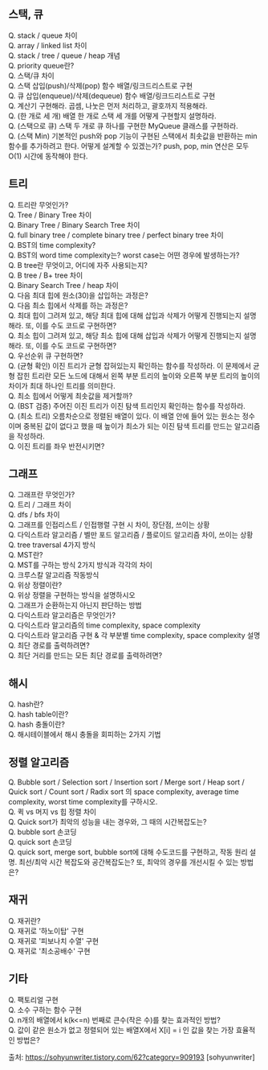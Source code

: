 ## 스택, 큐       
Q. stack / queue 차이      
Q. array / linked list 차이      
Q. stack / tree / queue / heap 개념      
Q. priority queue란?      
Q. 스택/큐 차이     
Q. 스택 삽입(push)/삭제(pop) 함수 배열/링크드리스트로 구현     
Q. 큐 삽입(enqueue)/삭제(dequeue) 함수 배열/링크드리스트로 구현      
Q. 계산기 구현해라. 곱셈, 나눗은 먼저 처리하고, 괄호까지 적용해라.     
Q. (한 개로 세 개) 배열 한 개로 스택 세 개를 어떻게 구현할지 설명하라.     
Q. (스택으로 큐) 스택 두 개로 큐 하나를 구현한 MyQueue 클래스를 구현하라.      
Q. (스택 Min) 기본적인 push와 pop 기능이 구현된 스택에서 최솟값을 반환하는 min 함수를 추가하려고 한다. 어떻게 설계할 수 있겠는가? push, pop, min 연산은 모두 O(1) 시간에 동작해야 한다.      

## 트리     
Q. 트리란 무엇인가?     
Q. Tree / Binary Tree 차이     
Q. Binary Tree / Binary Search Tree 차이    
Q. full binary tree / complete binary tree / perfect binary tree 차이     
Q. BST의 time complexity?     
Q. BST의 word time complexity는? worst case는 어떤 경우에 발생하는가?     
Q. B tree란 무엇이고, 어디에 자주 사용되는지?     
Q. B tree / B+ tree 차이    
Q. Binary Search Tree / heap 차이     
Q. 다음 최대 힙에 원소(30)을 삽입하는 과정은?    
Q. 다음 최소 힙에서 삭제를 하는 과정은?    
Q. 최대 힙이 그려져 있고, 해당 최대 힙에 대해 삽입과 삭제가 어떻게 진행되는지 설명해라. 또, 이를 수도 코드로 구현하면?     
Q. 최소 힙이 그려져 있고, 해당 최소 힙에 대해 삽입과 삭제가 어떻게 진행되는지 설명해라. 또, 이를 수도 코드로 구현하면?     
Q. 우선순위 큐 구현하면?     
Q. (균형 확인) 이진 트리가 균형 잡혀있는지 확인하는 함수를 작성하라. 이 문제에서 균형 잡힌 트리란 모든 노드에 대해서 왼쪽 부분 트리의 높이와 오른쪽 부분 트리의 높이의 차이가 최대 하나인 트리를 의미한다.     
Q. 최소 힙에서 어떻게 최솟값을 제거할까?     
Q. (BST 검증) 주어진 이진 트리가 이진 탐색 트리인지 확인하는 함수를 작성하라.     
Q. (최소 트리) 오름차순으로 정렬된 배열이 있다. 이 배열 안에 들어 있는 원소는 정수이며 중복된 값이 없다고 했을 때 높이가 최소가 되는 이진 탐색 트리를 만드는 알고리즘을 작성하라.     
Q. 이진 트리를 좌우 반전시키면?      

## 그래프     
Q. 그래프란 무엇인가?     
Q. 트리 / 그래프 차이     
Q. dfs / bfs 차이     
Q. 그래프를 인접리스트 / 인접행렬 구현 시 차이, 장단점, 쓰이는 상황     
Q. 다익스트라 알고리즘 / 벨만 포드 알고리즘 / 플로이드 알고리즘 차이, 쓰이는 상황    
Q. tree traversal 4가지 방식    
Q. MST란?     
Q. MST를 구하는 방식 2가지 방식과 각각의 차이     
Q. 크루스칼 알고리즘 작동방식     
Q. 위상 정렬이란?     
Q. 위상 정렬을 구현하는 방식을 설명하시오     
Q. 그래프가 순환하는지 아닌지 판단하는 방법    
Q. 다익스트라 알고리즘은 무엇인가?    
Q. 다익스트라 알고리즘의 time complexity, space complexity     
Q. 다익스트라 알고리즘 구현 & 각 부분별 time complexity, space complexity 설명     
Q. 최단 경로를 출력하려면?       
Q. 최단 거리를 만드는 모든 최단 경로를 출력하려면?      

## 해시
Q. hash란?    
Q. hash table이란?     
Q. hash 충돌이란?     
Q. 해시테이블에서 해시 충돌을 회피하는 2가지 기법     

## 정렬 알고리즘
Q. Bubble sort / Selection sort / Insertion sort / Merge sort / Heap sort / Quick sort / Count sort / Radix sort 의 space complexity, average time complexity, worst time complexity를 구하시오.     
Q. 퀵 vs 머지 vs 힙 정렬 차이      
Q. Quick sort가 최악의 성능을 내는 경우와, 그 때의 시간복잡도는?     
Q. bubble sort 손코딩    
Q. quick sort 손코딩       
Q. quick sort, merge sort, bubble sort에 대해 수도코드를 구현하고, 작동 원리 설명. 최선/최악 시간 복잡도와 공간복잡도는? 또, 최악의 경우를 개선시킬 수 있는 방법은?     

## 재귀
Q. 재귀란?     
Q. 재귀로 '하노이탑' 구현    
Q. 재귀로 '피보나치 수열' 구현     
Q. 재귀로 '최소공배수' 구현     


## 기타     
Q. 팩토리얼 구현     
Q. 소수 구하는 함수 구현     
Q. n개의 배열에서 k(k<=n) 번째로 큰수(작은 수)를 찾는 효과적인 방법?     
Q. 값이 같은 원소가 없고 정렬되어 있는 배열X에서 X[i] = i 인 값을 찾는 가장 효율적인 방법은?     



출처: https://sohyunwriter.tistory.com/62?category=909193 [sohyunwriter]
